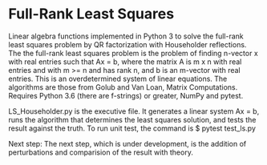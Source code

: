 # Full-Rank Least Squares
Linear algebra functions implemented in Python 3 to solve the full-rank least squares problem by QR factorization with Householder reflections. The the full-rank least squares problem is the problem of finding n-vector x with real entries such that Ax = b, where the matrix A is m x n with real entries and with m >= n and has rank n, and b is an m-vector with real entries. This is an overdetermined system of linear equations. The algorithms are those from Golub and Van Loan, Matrix Computations. Requires Python 3.6 (there are f-strings) or greater, NumPy and pytest.

LS_Householder.py is the executive file. It generates a linear system Ax = b, runs the algorithm that determines the least squares solution, and tests the result against the truth. 
To run unit test, the command is $ pytest test_ls.py

Next step: The next step, which is under development, is the addition of perturbations and comparision of the result with theory. 
